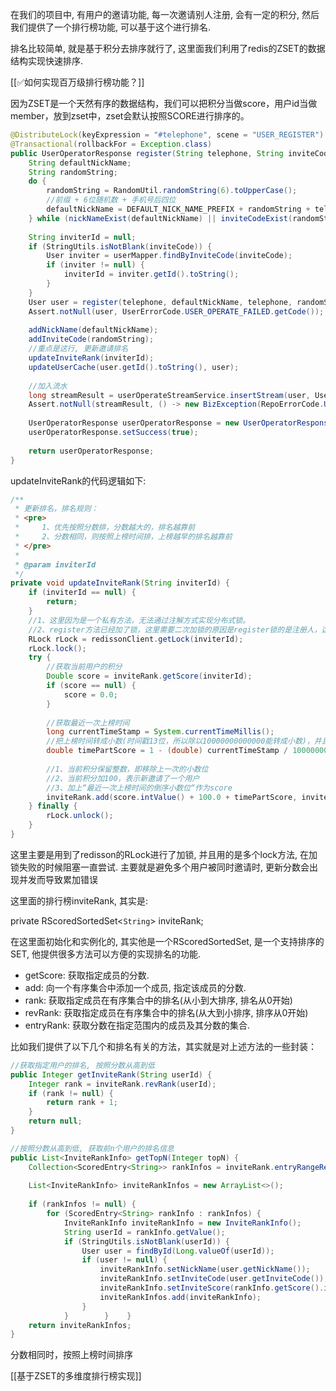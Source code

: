 在我们的项目中, 有用户的邀请功能, 每一次邀请别人注册, 会有一定的积分, 然后我们提供了一个排行榜功能, 可以基于这个进行排名.

排名比较简单, 就是基于积分去排序就行了, 这里面我们利用了redis的ZSET的数据结构实现快速排序.

[[✅如何实现百万级排行榜功能？]]

因为ZSET是一个天然有序的数据结构，我们可以把积分当做score，用户id当做member，放到zset中，zset会默认按照SCORE进行排序的。

```java
@DistributeLock(keyExpression = "#telephone", scene = "USER_REGISTER")  
@Transactional(rollbackFor = Exception.class)  
public UserOperatorResponse register(String telephone, String inviteCode) {  
    String defaultNickName;  
    String randomString;  
    do {  
        randomString = RandomUtil.randomString(6).toUpperCase();  
        //前缀 + 6位随机数 + 手机号后四位  
        defaultNickName = DEFAULT_NICK_NAME_PREFIX + randomString + telephone.substring(7, 11);  
    } while (nickNameExist(defaultNickName) || inviteCodeExist(randomString));  
  
    String inviterId = null;  
    if (StringUtils.isNotBlank(inviteCode)) {  
        User inviter = userMapper.findByInviteCode(inviteCode);  
        if (inviter != null) {  
            inviterId = inviter.getId().toString();  
        }  
    }  
    User user = register(telephone, defaultNickName, telephone, randomString, inviterId);  
    Assert.notNull(user, UserErrorCode.USER_OPERATE_FAILED.getCode());  
  
    addNickName(defaultNickName);  
    addInviteCode(randomString);  
    //重点是这行, 更新邀请排名
    updateInviteRank(inviterId);  
    updateUserCache(user.getId().toString(), user);  
  
    //加入流水  
    long streamResult = userOperateStreamService.insertStream(user, UserOperateTypeEnum.REGISTER);  
    Assert.notNull(streamResult, () -> new BizException(RepoErrorCode.UPDATE_FAILED));  
  
    UserOperatorResponse userOperatorResponse = new UserOperatorResponse();  
    userOperatorResponse.setSuccess(true);  
  
    return userOperatorResponse;  
}
```

updateInviteRank的代码逻辑如下:

```java
/**  
 * 更新排名，排名规则：  
 * <pre>  
 *     1、优先按照分数排，分数越大的，排名越靠前  
 *     2、分数相同，则按照上榜时间排，上榜越早的排名越靠前  
 * </pre>  
 *  
 * @param inviterId  
 */  
private void updateInviteRank(String inviterId) {  
    if (inviterId == null) {  
        return;  
    }  
    //1、这里因为是一个私有方法，无法通过注解方式实现分布式锁。  
    //2、register方法已经加了锁，这里需要二次加锁的原因是register锁的是注册人，这里锁的是邀请人  
    RLock rLock = redissonClient.getLock(inviterId);  
    rLock.lock();  
    try {  
        //获取当前用户的积分  
        Double score = inviteRank.getScore(inviterId);  
        if (score == null) {  
            score = 0.0;  
        }  
  
        //获取最近一次上榜时间  
        long currentTimeStamp = System.currentTimeMillis();  
        //把上榜时间转成小数(时间戳13位，所以除以10000000000000能转成小数)，并且倒序排列（用1减），即上榜时间越早，分数越大（时间越晚，时间戳越大，用1减一下，就反过来了）  
        double timePartScore = 1 - (double) currentTimeStamp / 10000000000000L;  
  
        //1、当前积分保留整数，即移除上一次的小数位  
        //2、当前积分加100，表示新邀请了一个用户  
        //3、加上“最近一次上榜时间的倒序小数位“作为score  
        inviteRank.add(score.intValue() + 100.0 + timePartScore, inviterId);  
    } finally {  
        rLock.unlock();  
    }  
}
```

这里主要是用到了redisson的RLock进行了加锁, 并且用的是多个lock方法, 在加锁失败的时候阻塞一直尝试. 主要就是避免多个用户被同时邀请时, 更新分数会出现并发而导致累加错误

这里面的排行榜inviteRank, 其实是:

private RScoredSortedSet<`String`> inviteRank;

在这里面初始化和实例化的, 其实他是一个RScoredSortedSet, 是一个支持排序的SET, 他提供很多方法可以方便的实现排名的功能.

- getScore: 获取指定成员的分数.
- add: 向一个有序集合中添加一个成员, 指定该成员的分数.
- rank: 获取指定成员在有序集合中的排名(从小到大排序, 排名从0开始)
- revRank: 获取指定成员在有序集合中的排名(从大到小排序, 排序从0开始)
- entryRank: 获取分数在指定范围内的成员及其分数的集合.

比如我们提供了以下几个和排名有关的方法，其实就是对上述方法的一些封装：

```java
//获取指定用户的排名, 按照分数从高到低
public Integer getInviteRank(String userId) {  
    Integer rank = inviteRank.revRank(userId);  
    if (rank != null) {  
        return rank + 1;  
    }  
    return null;  
}
```

```java
//按照分数从高到低, 获取前n个用户的排名信息
public List<InviteRankInfo> getTopN(Integer topN) {  
    Collection<ScoredEntry<String>> rankInfos = inviteRank.entryRangeReversed(0, topN - 1);  
  
    List<InviteRankInfo> inviteRankInfos = new ArrayList<>();  
  
    if (rankInfos != null) {  
        for (ScoredEntry<String> rankInfo : rankInfos) {  
            InviteRankInfo inviteRankInfo = new InviteRankInfo();  
            String userId = rankInfo.getValue();  
            if (StringUtils.isNotBlank(userId)) {  
                User user = findById(Long.valueOf(userId));  
                if (user != null) {  
                    inviteRankInfo.setNickName(user.getNickName());  
                    inviteRankInfo.setInviteCode(user.getInviteCode());  
                    inviteRankInfo.setInviteScore(rankInfo.getScore().intValue());  
                    inviteRankInfos.add(inviteRankInfo);  
                }  
            }        }    }  
    return inviteRankInfos;  
}
```

分数相同时，按照上榜时间排序

[[基于ZSET的多维度排行榜实现]]

